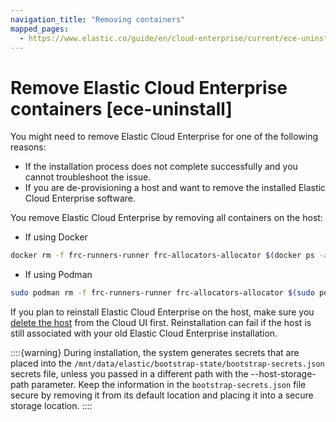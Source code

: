 ```yaml
---
navigation_title: "Removing containers"
mapped_pages:
  - https://www.elastic.co/guide/en/cloud-enterprise/current/ece-uninstall.html
---
```


# Remove Elastic Cloud Enterprise containers  [ece-uninstall]

You might need to remove Elastic Cloud Enterprise for one of the following reasons:

* If the installation process does not complete successfully and you cannot troubleshoot the issue.
* If you are de-provisioning a host and want to remove the installed Elastic Cloud Enterprise software.

You remove Elastic Cloud Enterprise by removing all containers on the host:

* If using Docker


```sh
docker rm -f frc-runners-runner frc-allocators-allocator $(docker ps -a -q); sudo rm -rf /mnt/data/elastic/ && docker ps -a
```


* If using Podman

```sh
sudo podman rm -f frc-runners-runner frc-allocators-allocator $(sudo podman ps -a -q); sudo rm -rf /mnt/data/elastic && sudo podman ps -a
```


If you plan to reinstall Elastic Cloud Enterprise on the host, make sure you [delete the host](../../../deploy-manage/maintenance/ece/delete-ece-hosts.md) from the Cloud UI first. Reinstallation can fail if the host is still associated with your old Elastic Cloud Enterprise installation.

::::{warning} 
During installation, the system generates secrets that are placed into the `/mnt/data/elastic/bootstrap-state/bootstrap-secrets.json` secrets file, unless you passed in a different path with the --host-storage-path parameter. Keep the information in the `bootstrap-secrets.json` file secure by removing it from its default location and placing it into a secure storage location.
::::


